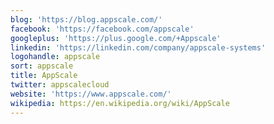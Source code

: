 ```yaml
---
blog: 'https://blog.appscale.com/'
facebook: 'https://facebook.com/appscale'
googleplus: 'https://plus.google.com/+Appscale'
linkedin: 'https://linkedin.com/company/appscale-systems'
logohandle: appscale
sort: appscale
title: AppScale
twitter: appscalecloud
website: 'https://www.appscale.com/'
wikipedia: https://en.wikipedia.org/wiki/AppScale
---
```


